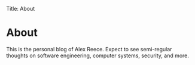 Title: About

# About #

This is the personal blog of Alex Reece. Expect to see semi-regular thoughts on
software engineering, computer systems, security, and more.
